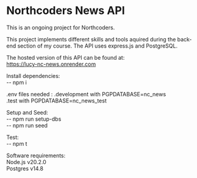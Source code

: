 # Northcoders News API

This is an ongoing project for Northcoders.

This project implements different skills and tools aquired during the back-end section of my course. The API uses express.js and PostgreSQL.

The hosted version of this API can be found at:  
https://lucy-nc-news.onrender.com

Install dependencies:  
-- npm i

.env files needed :
.development with PGPDATABASE=nc_news  
.test with PGPDATABASE=nc_news_test

Setup and Seed:  
-- npm run setup-dbs  
-- npm run seed

Test:  
-- npm t

Software requirements:  
Node.js v20.2.0  
Postgres v14.8
